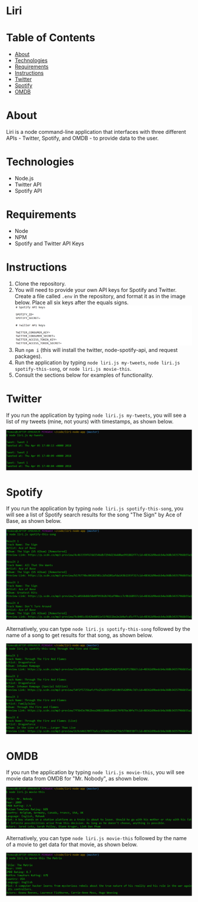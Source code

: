 # Liri

# Table of Contents
* [About](#about)
* [Technologies](#technologies)
* [Requirements](#requirements)
* [Instructions](#instructions)
* [Twitter](#twitter)
* [Spotify](#spotify)
* [OMDB](#omdb)

# About
Liri is a node command-line application that interfaces with three different APIs - Twitter, Spotify, and OMDB - to provide data to the user.

# Technologies
* Node.js
* Twitter API
* Spotify API

# Requirements
* Node
* NPM
* Spotify and Twitter API Keys

# Instructions
1. Clone the repository.
2. You will need to provide your own API keys for Spotify and Twitter. Create a file called `.env` in the repository, and format it as in the image below. Place all six keys after the equals signs.
![alt-text](images/env.png "Example .env file")
3. Run `npm i` (this will install the twitter, node-spotify-api, and request packages).
4. Run the application by typing `node liri.js my-tweets`, `node liri.js spotify-this-song`, or `node liri.js movie-this`.
5. Consult the sections below for examples of functionality.

# Twitter

If you run the application by typing `node liri.js my-tweets`, you will see a list of my tweets (mine, not yours) with timestamps, as shown below.

![alt-text](images/twitter.png "View upon running my-tweets")

# Spotify

If you run the application by typing `node liri.js spotify-this-song`, you will see a list of Spotify search results for the song "The Sign" by Ace of Base, as shown below.

![alt-text](images/spotify1.png "View without inputting a song")

Alternatively, you can type `node liri.js spotify-this-song` followed by the name of a song to get results for that song, as shown below.

![alt-text](images/spotify2.png "View when searching for a song")

# OMDB

If you run the application by typing `node liri.js movie-this`, you will see movie data from OMDB for "Mr. Nobody", as shown below.

![alt-text](images/movie1.png "View without inputting a movie")

Alternatively, you can type `node liri.js movie-this` followed by the name of a movie to get data for that movie, as shown below.

![alt-text](images/movie2.png "View when searching for a movie")
